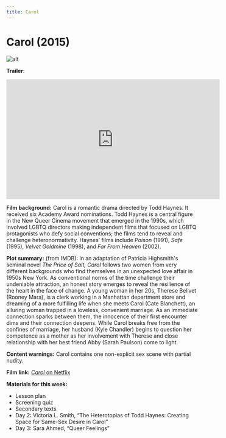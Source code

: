 ```yaml
---
title: Carol
---
```

# Carol (2015)

![alt](https://flxt.tmsimg.com/NowShowing/151458/151458_aa.jpg)

**Trailer**:

<iframe width="560" height="315" src="https://www.youtube.com/embed/679wr31SXWk" frameborder="0" allow="accelerometer; autoplay; clipboard-write; encrypted-media; gyroscope; picture-in-picture" allowfullscreen></iframe>

**Film background:** Carol is a romantic drama directed by Todd Haynes. It received six Academy Award nominations. Todd Haynes is a central figure in the New Queer Cinema movement that emerged in the 1990s, which involved LGBTQ directors making independent films that focused on LGBTQ protagonists who defy social conventions; the films tend to reveal and challenge heteronormativity. Haynes’ films include *Poison* (1991), *Safe* (1995), *Velvet Goldmine* (1998), and *Far From Heaven* (2002).

**Plot summary:** (from IMDB): In an adaptation of Patricia Highsmith's seminal novel *The Price of Salt,* *Carol* follows two women from very different backgrounds who find themselves in an unexpected love affair in 1950s New York. As conventional norms of the time challenge their undeniable attraction, an honest story emerges to reveal the resilience of the heart in the face of change. A young woman in her 20s, Therese Belivet (Rooney Mara), is a clerk working in a Manhattan department store and dreaming of a more fulfilling life when she meets Carol (Cate Blanchett), an alluring woman trapped in a loveless, convenient marriage. As an immediate connection sparks between them, the innocence of their first encounter dims and their connection deepens. While Carol breaks free from the confines of marriage, her husband (Kyle Chandler) begins to question her competence as a mother as her involvement with Therese and close relationship with her best friend Abby (Sarah Paulson) come to light.

**Content warnings:** Carol contains one non-explicit sex scene with partial nudity.

**Film link:** [*Carol* on Netflix](https://www.netflix.com/watch/80058700?trackId=13752289&tctx=0%2C0%2C7820ac4b07700cce41b4e33817fd648eebc29d25%3Ae0ebaf5d8626cd8f11b96663f95ae43768407c57%2C7820ac4b07700cce41b4e33817fd648eebc29d25%3Ae0ebaf5d8626cd8f11b96663f95ae43768407c57%2Cunknown%2C)

**Materials for this week:**
*	Lesson plan
* Screening quiz
*	Secondary texts
  * Day 2: Victoria L. Smith, “The Heterotopias of Todd Haynes: Creating Space for Same-Sex Desire in Carol”
  * Day 3: Sara Ahmed, “Queer Feelings”
